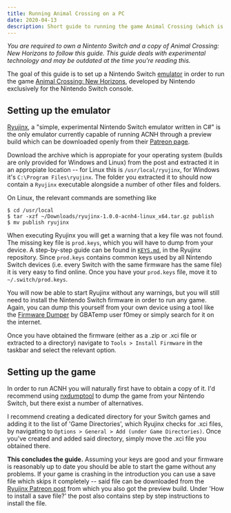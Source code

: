 ```yaml
---
title: Running Animal Crossing on a PC
date: 2020-04-13
description: Short guide to running the game Animal Crossing (which is released exclusively for Nintendo Switch) on a PC.
---
```


_You are required to own a Nintento Switch and a copy of Animal Crossing: New Horizons to follow this guide. This guide deals with experimental technology and may be outdated at the time you're reading this._

The goal of this guide is to set up a Nintendo Switch [emulator](https://en.wikipedia.org/w/index.php?title=Emulator&oldid=947215529) in order to run the game [Animal Crossing: New Horizons](https://en.wikipedia.org/w/index.php?title=Animal_Crossing:_New_Horizons&oldid=950659793), developed by Nintendo exclusively for the Nintendo Switch console.

## Setting up the emulator

[Ryujinx](https://ryujinx.org/), a "simple, experimental Nintendo Switch emulator written in C#" is the only emulator currently capable of running ACNH through a preview build which can be downloaded openly from their [Patreon page](https://www.patreon.com/posts/animal-crossing-35196813).

Download the archive which is appropiate for your operating system (builds are only provided for Windows and Linux) from the post and extracted it in an appropiate location -- for Linux this is `/usr/local/ryujinx`, for Windows it's `C:\Program Files\ryujinx`. The folder you extracted it to should now contain a `Ryujinx` executable alongside a number of other files and folders.

On Linux, the relevant commands are something like
```
$ cd /usr/local
$ tar -xzf ~/Downloads/ryujinx-1.0.0-acnh4-linux_x64.tar.gz publish
$ mv publish ryujinx
```

When executing Ryujinx you will get a warning that a key file was not found. The missing key file is `prod.keys`, which you will have to dump from your device. A step-by-step guide can be found in [`KEYS.md`](https://github.com/Ryujinx/Ryujinx/blob/master/KEYS.md), in the Ryujinx repository. Since `prod.keys` contains common keys used by all Nintendo Switch devices (i.e. every Switch with the same firmware has the same file) it is very easy to find online. Once you have your `prod.keys` file, move it to `~/.switch/prod.keys`.

You will now be able to start Ryujinx without any warnings, but you will still need to install the Nintendo Switch firmware in order to run any game. Again, you can dump this yourself from your own device using a tool like the [Firmware Dumper](https://gbatemp.net/threads/firmware-dumper.522522/) by GBATemp user f0mey or simply search for it on the internet.

Once you have obtained the firmware (either as a .zip or .xci file or extracted to a directory) navigate to `Tools > Install Firmware` in the taskbar and select the relevant option.

## Setting up the game

In order to run ACNH you will naturally first have to obtain a copy of it. I'd recommend using [nxdumptool](https://github.com/DarkMatterCore/nxdumptool) to dump the game from your Nintendo Switch, but there exist a number of alternatives.

I recommend creating a dedicated directory for your Switch games and adding it to the list of 'Game Directories', which Ryujinx checks for .xci files, by navigating to `Options > General > Add (under Game Directories)`. Once you've created and added said directory, simply move the .xci file you obtained there.

__This concludes the guide.__ Assuming your keys are good and your firmware is reasonably up to date you should be able to start the game without any problems. If your game is crashing in the introduction you can use a save file which skips it completely -- said file can be downloaded from the [Ryujinx Patreon post](https://www.patreon.com/posts/animal-crossing-35196813) from which you also got the preview build. Under 'How to install a save file?' the post also contains step by step instructions to install the file.
